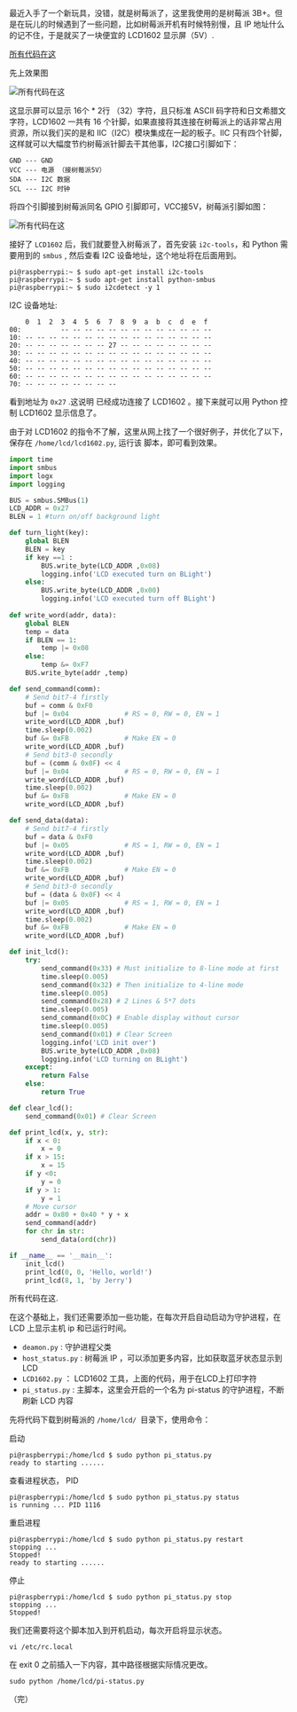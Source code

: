最近入手了一个新玩具，没错，就是树莓派了，这里我使用的是树莓派 3B+。但是在玩儿的时候遇到了一些问题，比如树莓派开机有时候特别慢，且
IP 地址什么的记不住，于是就买了一块便宜的 LCD1602 显示屏（5V）.

[所有代码在这](https://github.com/dengzii/RespberryPi/tree/master/LCD1602_IIC)

先上效果图

![所有代码在这](/static/lcd1602.png)

这显示屏可以显示 16个 * 2行 （32）字符，且只标准 ASCII 码字符和日文希腊文字符，LCD1602 一共有 16
个针脚，如果直接将其连接在树莓派上的话非常占用资源，所以我们买的是和 IIC（I2C）模块集成在一起的板子。IIC
只有四个针脚，这样就可以大幅度节约树莓派针脚去干其他事，I2C接口引脚如下：

```
GND --- GND
VCC --- 电源 （接树莓派5V）
SDA --- I2C 数据
SCL --- I2C 时钟
```

将四个引脚接到树莓派同名 GPIO 引脚即可，VCC接5V，树莓派引脚如图：

![所有代码在这](/static/pi_gpio.png)

接好了 `LCD1602` 后，我们就要登入树莓派了，首先安装 `i2c-tools`，和 Python 需要用到的 `smbus` , 然后查看 I2C
设备地址，这个地址将在后面用到。

```shell
pi@raspberrypi:~ $ sudo apt-get install i2c-tools
pi@raspberrypi:~ $ sudo apt-get install python-smbus
pi@raspberrypi:~ $ sudo i2cdetect -y 1
```

I2C 设备地址:

```
    0  1  2  3  4  5  6  7  8  9  a  b  c  d  e  f
00:          -- -- -- -- -- -- -- -- -- -- -- -- --
10: -- -- -- -- -- -- -- -- -- -- -- -- -- -- -- --
20: -- -- -- -- -- -- -- 27 -- -- -- -- -- -- -- --
30: -- -- -- -- -- -- -- -- -- -- -- -- -- -- -- --
40: -- -- -- -- -- -- -- -- -- -- -- -- -- -- -- --
50: -- -- -- -- -- -- -- -- -- -- -- -- -- -- -- --
60: -- -- -- -- -- -- -- -- -- -- -- -- -- -- -- --
70: -- -- -- -- -- -- -- -- 
```

看到地址为 `0x27` .这说明 已经成功连接了 LCD1602 。接下来就可以用 Python 控制 LCD1602 显示信息了。

由于对 LCD1602 的指令不了解，这里从网上找了一个很好例子，并优化了以下，保存在 `/home/lcd/lcd1602.py`,
运行该 脚本，即可看到效果。

```python
import time
import smbus
import logx
import logging

BUS = smbus.SMBus(1)
LCD_ADDR = 0x27
BLEN = 1 #turn on/off background light

def turn_light(key):
    global BLEN
    BLEN = key
    if key ==1 :
        BUS.write_byte(LCD_ADDR ,0x08)
        logging.info('LCD executed turn on BLight')
    else:
        BUS.write_byte(LCD_ADDR ,0x00)
        logging.info('LCD executed turn off BLight')
        
def write_word(addr, data):
    global BLEN
    temp = data
    if BLEN == 1:
        temp |= 0x08
    else:
        temp &= 0xF7
    BUS.write_byte(addr ,temp)

def send_command(comm):
    # Send bit7-4 firstly
    buf = comm & 0xF0
    buf |= 0x04              # RS = 0, RW = 0, EN = 1
    write_word(LCD_ADDR ,buf)
    time.sleep(0.002)
    buf &= 0xFB              # Make EN = 0
    write_word(LCD_ADDR ,buf)
    # Send bit3-0 secondly
    buf = (comm & 0x0F) << 4
    buf |= 0x04              # RS = 0, RW = 0, EN = 1
    write_word(LCD_ADDR ,buf)
    time.sleep(0.002)
    buf &= 0xFB              # Make EN = 0
    write_word(LCD_ADDR ,buf)

def send_data(data):
    # Send bit7-4 firstly
    buf = data & 0xF0
    buf |= 0x05              # RS = 1, RW = 0, EN = 1
    write_word(LCD_ADDR ,buf)
    time.sleep(0.002)
    buf &= 0xFB              # Make EN = 0
    write_word(LCD_ADDR ,buf)
    # Send bit3-0 secondly
    buf = (data & 0x0F) << 4
    buf |= 0x05              # RS = 1, RW = 0, EN = 1
    write_word(LCD_ADDR ,buf)
    time.sleep(0.002)
    buf &= 0xFB              # Make EN = 0
    write_word(LCD_ADDR ,buf)

def init_lcd():
    try:
        send_command(0x33) # Must initialize to 8-line mode at first
        time.sleep(0.005)
        send_command(0x32) # Then initialize to 4-line mode
        time.sleep(0.005)
        send_command(0x28) # 2 Lines & 5*7 dots
        time.sleep(0.005)
        send_command(0x0C) # Enable display without cursor
        time.sleep(0.005)
        send_command(0x01) # Clear Screen
        logging.info('LCD init over')
        BUS.write_byte(LCD_ADDR ,0x08)
        logging.info('LCD turning on BLight')
    except:
        return False
    else:
        return True

def clear_lcd():
    send_command(0x01) # Clear Screen

def print_lcd(x, y, str):
    if x < 0:
        x = 0
    if x > 15:
        x = 15
    if y <0:
        y = 0
    if y > 1:
        y = 1
    # Move cursor
    addr = 0x80 + 0x40 * y + x
    send_command(addr)
    for chr in str:
        send_data(ord(chr))

if __name__ == '__main__':
    init_lcd()
    print_lcd(0, 0, 'Hello, world!')
    print_lcd(8, 1, 'by Jerry')
```

所有代码在这.

在这个基础上，我们还需要添加一些功能，在每次开启自动启动为守护进程，在 LCD 上显示主机 ip 和已运行时间。

- `deamon.py` : 守护进程父类
- `host_status.py` : 树莓派 IP ，可以添加更多内容，比如获取蓝牙状态显示到LCD
- `LCD1602.py` ： LCD1602 工具，上面的代码，用于在LCD上打印字符
- `pi_status.py` : 主脚本，这里会开启的一个名为 pi-status 的守护进程，不断刷新 LCD 内容

先将代码下载到树莓派的 `/home/lcd/ `目录下，使用命令：

启动

```shell
pi@raspberrypi:/home/lcd $ sudo python pi_status.py
ready to starting ......
```

查看进程状态， PID

```shell
pi@raspberrypi:/home/lcd $ sudo python pi_status.py status 
is running ... PID 1116
```

重启进程

```shell
pi@raspberrypi:/home/lcd $ sudo python pi_status.py restart
stopping ...
Stopped!
ready to starting ......
```

停止

```shell
pi@raspberrypi:/home/lcd $ sudo python pi_status.py stop
stopping ...
Stopped!
```

我们还需要将这个脚本加入到开机启动，每次开启将显示状态。

```shell
vi /etc/rc.local
```

在 exit 0 之前插入一下内容，其中路径根据实际情况更改。

```shell
sudo python /home/lcd/pi-status.py
```

（完）